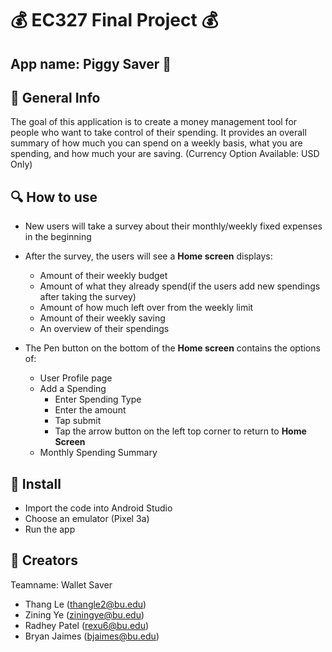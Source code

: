 # :moneybag: EC327 Final Project :moneybag:

## App name: Piggy Saver :pig:

## :page_facing_up: General Info 
The goal of this application is to create a money management tool for people who want to take control of their spending. It provides an overall summary of how much you can spend on a weekly basis, what you are spending, and how much your are saving. (Currency Option Available: USD Only)
## :mag: How to use
- New users will take a survey about their monthly/weekly fixed expenses in the beginning 
- After the survey, the users will see a **Home screen** displays:
	- Amount of their weekly budget
	- Amount of what they already spend(if the users add new spendings after taking the survey)
	- Amount of how much left over from the weekly limit
	- Amount of their weekly saving
	- An overview of their spendings
		
- The Pen button on the bottom of the **Home screen** contains the options of:
	- User Profile page
	- Add a Spending
		- Enter Spending Type
		- Enter the amount
		- Tap submit
		- Tap the arrow button on the left top corner to return to **Home Screen**
	- Monthly Spending Summary
## :round_pushpin: Install
- Import the code into Android Studio
- Choose an emulator (Pixel 3a)
- Run the app
## :bust_in_silhouette: Creators
Teamname: Wallet Saver
- Thang Le (thangle2@bu.edu)
- Zining Ye (ziningye@bu.edu)
- Radhey Patel (rexu6@bu.edu)
- Bryan Jaimes (bjaimes@bu.edu)


